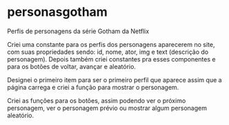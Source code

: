 # personasgotham
Perfis de personagens da série Gotham da Netflix

Criei uma constante para os perfis dos personagens aparecerem no site, com suas propriedades sendo: id, nome, ator, img e text (descrição do personagem). Depois também criei constantes pra esses componentes e para os botões de voltar, avançar e aleatório.

Designei o primeiro item para ser o primeiro perfil que aparece assim que a página carrega e criei a função para mostrar o personagem.

Criei as funções para os botões, assim podendo ver o próximo personagem, ver o personagem prévio ou mostrar algum personagem aleatório.
